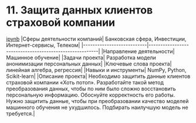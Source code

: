 # 11. Защита данных клиентов страховой компании
[ipynb](https://github.com/AlexKretov/Portfolio/blob/ef5fdbb9540f7a614657d25cad4ed1fb9be873f6/Insurance/insurance_personal_info_encryption.ipynb)
|Сферы деятельности компаний| Банковская сфера, Инвестиции, Интернет-сервисы, Телеком|
|---------------------------|--------------------------------------------------------|
|Направление деятельности| Машинное обучение|
|Задачи проекта| Разработка модели анонимизации персональных данных|
|Ключевые слова проекта| линейная алгебра, регрессия|
|Навыки и инструменты| NumPy, Python, Scikit-learn|
|Описание проекта| Необходимо защитить данные клиентов страховой компании «Хоть потоп». Разработайте такой метод преобразования данных, чтобы по ним было сложно восстановить персональную информацию. Обоснуйте корректность его работы. Нужно защитить данные, чтобы при преобразовании качество моделей машинного обучения не ухудшилось. Подбирать наилучшую модель не требуется.|
